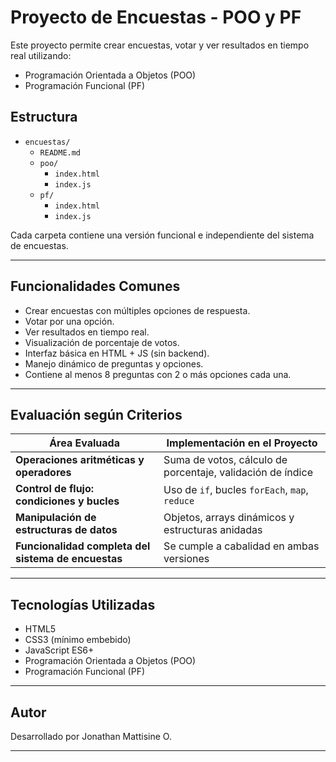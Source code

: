 # Proyecto de Encuestas - POO y PF

Este proyecto permite crear encuestas, votar y ver resultados en tiempo real utilizando:

- Programación Orientada a Objetos (POO)
- Programación Funcional (PF)

## Estructura

- `encuestas/`
  - `README.md`
  - `poo/`
    - `index.html`
    - `index.js`
  - `pf/`
    - `index.html`
    - `index.js`


Cada carpeta contiene una versión funcional e independiente del sistema de encuestas.

---

## Funcionalidades Comunes

- Crear encuestas con múltiples opciones de respuesta.
- Votar por una opción.
- Ver resultados en tiempo real.
- Visualización de porcentaje de votos.
- Interfaz básica en HTML + JS (sin backend).
- Manejo dinámico de preguntas y opciones.
- Contiene al menos 8 preguntas con 2 o más opciones cada una.

---

## Evaluación según Criterios

| Área Evaluada                                      | Implementación en el Proyecto                    |
|----------------------------------------------------|--------------------------------------------------|
| **Operaciones aritméticas y operadores**           | Suma de votos, cálculo de porcentaje, validación de índice |
| **Control de flujo: condiciones y bucles**         | Uso de `if`, bucles `forEach`, `map`, `reduce`   |
| **Manipulación de estructuras de datos**           | Objetos, arrays dinámicos y estructuras anidadas |
| **Funcionalidad completa del sistema de encuestas**| Se cumple a cabalidad en ambas versiones         |

---

## Tecnologías Utilizadas

- HTML5
- CSS3 (mínimo embebido)
- JavaScript ES6+
- Programación Orientada a Objetos (POO)
- Programación Funcional (PF)

---

## Autor

Desarrollado por Jonathan Mattisine O.

---

